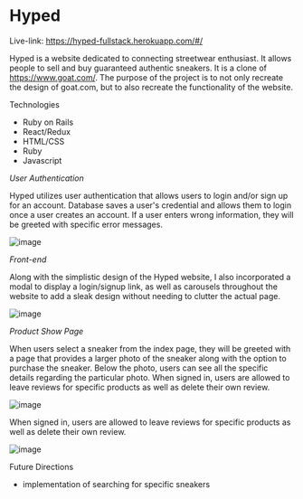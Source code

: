 # Hyped

Live-link: https://hyped-fullstack.herokuapp.com/#/

Hyped is a website dedicated to connecting streetwear enthusiast. It allows people to sell and buy guaranteed authentic sneakers. It is a clone of https://www.goat.com/. The purpose of the project is to not only recreate the design of goat.com, but to also recreate the functionality of the website. 


Technologies
 * Ruby on Rails
 * React/Redux
 * HTML/CSS
 * Ruby
 * Javascript

*User Authentication*

Hyped utilizes user authentication that allows users to login and/or sign up for an account. Database saves a user's credential and allows them to login once a user creates an account. If a user enters wrong information, they will be greeted with specific error messages.

![image](https://github.com/jonsiu826/fullstack_project/blob/main/app/assets/images/Signin.png)


*Front-end*

Along with the simplistic design of the Hyped website, I also incorporated a modal to display a login/signup link, as well as carousels throughout the website to add a sleak design without needing to clutter the actual page.

![image](https://github.com/jonsiu826/fullstack_project/blob/main/app/assets/images/Modal.png)


*Product Show Page*

When users select a sneaker from the index page, they will be greeted with a page that provides a larger photo of the sneaker along with the option to purchase the sneaker. Below the photo, users can see all the specific details regarding the particular photo.  When signed in, users are allowed to leave reviews for specific products as well as delete their own review. 

![image](https://github.com/jonsiu826/fullstack_project/blob/main/app/assets/images/showpage.png)


When signed in, users are allowed to leave reviews for specific products as well as delete their own review. 

![image](https://github.com/jonsiu826/fullstack_project/blob/main/app/assets/images/reviews.png)


Future Directions
 * implementation of searching for specific sneakers
